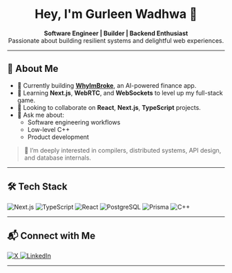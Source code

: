 <h1 align="center">Hey, I'm Gurleen Wadhwa 👋</h1>

<p align="center">
  <b>Software Engineer | Builder | Backend Enthusiast</b><br/>
  Passionate about building resilient systems and delightful web experiences.
</p>

---

## 🚀 About Me

- 🔭 Currently building [**WhyImBroke**](https://whyimbroke.tech/), an AI-powered finance app.
- 🌱 Learning **Next.js**, **WebRTC**, and **WebSockets** to level up my full-stack game.
- 👯 Looking to collaborate on **React**, **Next.js**, **TypeScript** projects.
- 💬 Ask me about:
  - Software engineering workflows
  - Low-level C++
  - Product development

> 🧠 I’m deeply interested in compilers, distributed systems, API design, and database internals.

---

## 🛠 Tech Stack

![Next.js](https://img.shields.io/badge/Next.js-000000?style=for-the-badge&logo=nextdotjs&logoColor=white)
![TypeScript](https://img.shields.io/badge/TypeScript-007ACC?style=for-the-badge&logo=typescript&logoColor=white)
![React](https://img.shields.io/badge/React-20232A?style=for-the-badge&logo=react&logoColor=61DAFB)
![PostgreSQL](https://img.shields.io/badge/PostgreSQL-336791?style=for-the-badge&logo=postgresql&logoColor=white)
![Prisma](https://img.shields.io/badge/Prisma-2D3748?style=for-the-badge&logo=prisma&logoColor=white)
![C++](https://img.shields.io/badge/C++-00599C?style=for-the-badge&logo=cplusplus&logoColor=white)

---

## 📬 Connect with Me

<p align="left">
  <a href="https://x.com/gurleenwadhwa" target="_blank">
    <img src="https://img.shields.io/badge/X-000000?style=for-the-badge&logo=x&logoColor=white" alt="X" />
  </a>
  <a href="https://www.linkedin.com/in/gurleenwadhwa/" target="_blank">
    <img src="https://img.shields.io/badge/LinkedIn-%230077B5.svg?style=for-the-badge&logo=Linkedin&logoColor=white" alt="LinkedIn" />
  </a>
</p>

---
